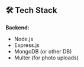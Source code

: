## 🛠️ Tech Stack

**Backend:**
- Node.js
- Express.js
- MongoDB (or other DB)
- Multer (for photo uploads)




